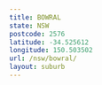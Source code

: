 ```yaml
---
title: BOWRAL
state: NSW
postcode: 2576
latitude: -34.525612
longitude: 150.503502
url: /nsw/bowral/
layout: suburb
---
```

